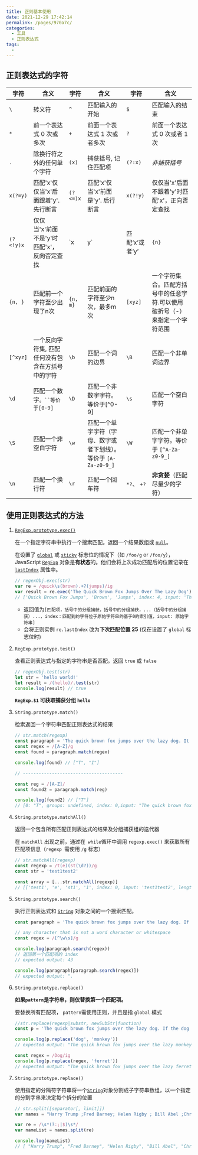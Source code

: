 ```yaml
---
title: 正则基本使用
date: 2021-12-29 17:42:14
permalink: /pages/970a7c/
categories:
  - 工具
  - 正则表达式
tags:
  - 
---
```


## 正则表达式的字符

| 字符      | 含义                                             | 字符     | 含义                                                         | 字符        | 含义                                                         |
| --------- | ------------------------------------------------ | -------- | ------------------------------------------------------------ | ----------- | ------------------------------------------------------------ |
| `\`       | 转义符                                           | `^`      | 匹配输入的开始                                               | `$`         | 匹配输入的结束                                               |
| `*`       | 前一个表达式 0 次或多次                          | `+`      | 前面一个表达式 1 次或者多次                                  | `?`         | 前面一个表达式 0 次或者 1 次                                 |
| `.`       | 除换行符之外的任何单个字符                       | `(x)`    | 捕获括号, 记住匹配项                                         | `(?:x)`     | *非捕获括号*                                                 |
| `x(?=y)`  | 匹配'x'仅仅当'x'后面跟着'y'. 先行断言            | `(?<=)x` | 匹配'x'仅当'x'前面是'y'. 后行断言                            | `x(?!y)`    | 仅仅当'x'后面不跟着'y'时匹配'x'，正向否定查找                |
| `(?<!y)x` | 仅仅当'x'前面不是'y'时匹配'x'，反向否定查找      | `x|y`    | 匹配‘x’或者‘y’                                               | `{n}`       | 匹配前面一个字符刚好出现了 n 次                              |
| `{n, }`   | 匹配前一个字符至少出现了n次                      | `{n, m}` | 匹配前面的字符至少n次，最多m次                               | `[xyz]`     | 一个字符集合。匹配方括号中的任意字符.可以使用破折号（-）来指定一个字符范围 |
| `[^xyz]`  | 一个反向字符集, 匹配任何没有包含在方括号中的字符 | `\b`     | 匹配一个词的边界                                             | `\B`        | 匹配一个非单词边界                                           |
| `\d`      | 匹配一个数字`。``等价于[0-9]`                    | `\D`     | 匹配一个非数字字符。等价于[^0-9]                             | `\s`        | 匹配一个空白字符                                             |
| `\S`      | 匹配一个非空白字符                               | `\w`     | 匹配一个单字字符（字母、数字或者下划线）。等价于 `[A-Za-z0-9_]` | `\W`        | 匹配一个非单字字符。等价于 `[^A-Za-z0-9_]`                   |
| `\n`      | 匹配一个换行符                                   | `\r`     | 匹配一个回车符                                               | `*?`、 `+?` | **非贪婪**（匹配尽量少的字符）                               |



## 使用正则表达式的方法

1. [`RegExp.prototype.exec()` ](https://developer.mozilla.org/zh-CN/docs/Web/JavaScript/Reference/Global_Objects/RegExp/exec)

   在一个指定字符串中执行一个搜索匹配。返回一个结果数组或 [`null`](https://developer.mozilla.org/zh-CN/docs/Web/JavaScript/Reference/Global_Objects/null)。

   在设置了 [`global`](https://developer.mozilla.org/zh-CN/docs/Web/JavaScript/Reference/Global_Objects/RegExp/global) 或 [`sticky`](https://developer.mozilla.org/zh-CN/docs/Web/JavaScript/Reference/Global_Objects/RegExp/sticky) 标志位的情况下（如 `/foo/g` or `/foo/y`），JavaScript [`RegExp`](https://developer.mozilla.org/zh-CN/docs/Web/JavaScript/Reference/Global_Objects/RegExp) 对象是**有状态**的。他们会将上次成功匹配后的位置记录在 [`lastIndex`](https://developer.mozilla.org/zh-CN/docs/Web/JavaScript/Reference/Global_Objects/RegExp/lastIndex) 属性中。

   ```js
   // regexObj.exec(str)
   var re = /quick\s(brown).+?(jumps)/ig
   var result = re.exec('The Quick Brown Fox Jumps Over The Lazy Dog')
   // ['Quick Brown Fox Jumps', 'Brown', 'Jumps', index: 4, input: 'The Quick Brown Fox Jumps Over The Lazy Dog']
   ```

   - 返回值为`[匹配项，括号中的分组捕获，括号中的分组捕获，...（括号中的分组捕获）...，index：匹配到的字符位于原始字符串的基于0的索引值，input: 原始字符串]`
   - 会将正则实例 `re.lastIndex` 改为**下次匹配位置 25** (仅在设置了 `global` 标志位时)

2. `RegExp.prototype.test()`

   查看正则表达式与指定的字符串是否匹配。返回 `true` 或 `false`

   ```js
   // regexObj.test(str)
   let str = 'hello world!'
   let result = /(hello)/.test(str)
   console.log(result) // true
   ```

   **`RegExp.$1` 可获取捕获分组 `hello`** 

3. `String.prototype.match()`

   检索返回一个字符串匹配正则表达式的结果

   ```js
   // str.match(regexp)
   const paragraph = 'The quick brown fox jumps over the lazy dog. It barked.'
   const regex = /[A-Z]/g
   const found = paragraph.match(regex)
   
   console.log(found) // ["T", "I"]
   
   // --------------------------------------
   
   const reg = /[A-Z]/
   const found2 = paragraph.match(reg)
   
   console.log(found2) // ["T"]
   // [0: "T", groups: undefined, index: 0,input: "The quick brown fox jumps over the lazy dog. It barked."]
   ```

4. `String.prototype.matchAll()`

   返回一个包含所有匹配正则表达式的结果及分组捕获组的迭代器

   在 `matchAll` 出现之前，通过在` while`循环中调用 `regexp.exec()` 来获取所有匹配项信息（`regexp `需使用 `/g` 标志）

   ```js
   // str.matchAll(regexp)
   const regexp = /t(e)(st(\d?))/g
   const str = 'test1test2'
   
   const array = [...str.matchAll(regexp)]
   // [['test1', 'e', 'st1', '1', index: 0, input: 'test1test2', length: 4],['test2', 'e', 'st2', '2', index: 5, input: 'test1test2', length: 4]]
   ```

5. `String.prototype.search()`

   执行正则表达式和 [`String`](https://developer.mozilla.org/zh-CN/docs/Web/JavaScript/Reference/Global_Objects/String) 对象之间的一个搜索匹配。

   ```js
   const paragraph = 'The quick brown fox jumps over the lazy dog. If the dog barked, was it really lazy?'
   
   // any character that is not a word character or whitespace
   const regex = /[^\w\s]/g
   
   console.log(paragraph.search(regex))
   // 返回第一个匹配项的 index
   // expected output: 43
   
   console.log(paragraph[paragraph.search(regex)])
   // expected output: ".
   ```

6. `String.prototype.replace()`

   **如果`pattern`是字符串，则仅替换第一个匹配项。**

   要替换所有匹配项， `pattern`需使用正则，并且是指 `global` 模式

   ```js
   //str.replace(regexp|substr, newSubStr|function)
   const p = 'The quick brown fox jumps over the lazy dog. If the dog reacted, was it really lazy?'
   
   console.log(p.replace('dog', 'monkey'))
   // expected output: "The quick brown fox jumps over the lazy monkey. If the dog reacted, was it really lazy?"
   
   const regex = /Dog/ig
   console.log(p.replace(regex, 'ferret'))
   // expected output: "The quick brown fox jumps over the lazy ferret. If the ferret reacted, was it really lazy?"
   ```

7. `String.prototype.replace()`

   使用指定的分隔符字符串将一个[`String`](https://developer.mozilla.org/zh-CN/docs/Web/JavaScript/Reference/Global_Objects/String)对象分割成子字符串数组，以一个指定的分割字串来决定每个拆分的位置

   ```js
   // str.split([separator[, limit]])
   var names = "Harry Trump ;Fred Barney; Helen Rigby ; Bill Abel ;Chris Hand "
   
   var re = /\s*(?:;|$)\s*/
   var nameList = names.split(re)
   
   console.log(nameList)
   // [ "Harry Trump", "Fred Barney", "Helen Rigby", "Bill Abel", "Chris Hand", "" ]
   ```

   

